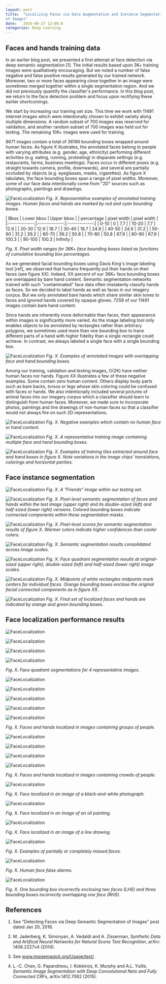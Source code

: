 ```yaml
---
layout: post
title:  "Localizing Faces via Data Augmentation and Instance Segmentation
of Images"
date:   2016-06-27 12:00:0
categories: Deep Learning
---
```


## Faces and hands training data

In an earlier blog post, we presented a first attempt at face detection via
deep semantic segmentation [1].  The initial results based upon 3K+
training images were qualitatively encouraging.  But we noted a number of
false negative and false positive results generated by our trained network.
Moreover, two or more faces appearing close together in an image were
sometimes merged together within a single segmentation region.  And we did
not previously quantify the classifier's performance.  In this blog post,
we return to the face detection problem and focus upon rectifying these
earlier shortcomings.

We start by increasing our training set size.  This time we work with 11491
internet images which were intentionally chosen to exhibit variety along
multiple dimensions.  A random subset of 700 images was reserved for
validation, and another random subset of 700 images was held out for
testing.  The remaining 10K+ images were used for training.

8671 images contain a total of 36196 bounding boxes wrapped around human
faces.  As figure X illustrates, the annotated faces belong to people with
varying attributes (e.g. gender, age, ethnicity) performing different
activities (e.g. eating, running, protesting) in disparate settings
(e.g. restaurants, farms, business meetings).  Faces occur in different
poses (e.g. straight towards camera, profile, downwards), and several are
partially occluded by objects (e.g. eyeglasses, masks, cigarettes).  As
figure X tabulates, the face bounding boxes span a range of pixel widths.
Moreover, some of our face data intentionally come from "2D" sources such
as photographs, paintings and drawings.

![FaceLocalization]({{site.url}}/blog/images/face_localization/training_images/training_montage.png)
*Fig. X. Representative examples of annotated training images.  Human faces
and hands are marked by red and cyan bounding boxes.*


|  Bbox   	| Lower bbox   	| Upper bbox   	|
|  percentage  	| pixel width   | pixel width  	| 
|:-------------:|:-------------:|:-------------:|
|   0-10	|  0 		| 7.7  		|
|   10-20	|  7.7	 	| 12.9  	|
|   20-30 	|  12.9		| 18.7  	| 
|   30-40 	|  18.7 	| 24.9  	|
|   40-50	|  24.9 	| 31.2  	| 
|   50-60	|  31.2 	| 39.2  	| 
|   60-70	|  39.2 	| 50.8	  	| 
|   70-80	|  50.8 	| 67.9  	| 
|   80-90	|  67.9		| 100.3  	| 
|   90-100	|  100.3	| Infinity  	| 

*Fig. X.  Pixel width ranges for 36K+ face bounding boxes listed as functions of
cumulative bounding box percentages.*

As we generated facial bounding boxes using Davis King's image labeling
tool [ref], we observed that humans frequently put their hands on their
faces (see figure XX).  Indeed, XX percent of our 36K+ face bounding boxes
are overlapped by bare hand content.  Semantic segmentation networks
trained with such "contaminated" face data often mistakenly classify hands
as faces.  So we decided to label hands as well as faces in our imagery
corpus.  But we only annotated bare hands which share similar skin tones to
faces and ignored hands covered by opaque gloves.  7259 of our 11491 images
contain bare hand content.

Since hands are inherently more deformable than faces, their appearance
within images is significantly more varied.  As the image labeling tool
only enables objects to be annotated by rectangles rather than arbitrary
polygons, we sometimes used more than one bounding box to trace different
parts of a hand with higher fidelity than a single rectangle could achieve.
In contrast, we always labeled a single face with a single bounding box.

![FaceLocalization]({{site.url}}/blog/images/face_localization/training_images/hands_on_faces.png)
*Fig. X. Examples of annotated images with overlapping face and hand
bounding boxes.*

Among our training, validation and testing images, O(2K) have neither human
faces nor hands.  Figure XX illustrates a few of these negative examples.
Some contain zero human content.  Others display body parts such as bare
backs, torsos or legs whose skin coloring could be confused with faces or
hands.  We also intentionally included several pictures of animal faces
into our imagery corpus which a classifier should learn to distinguish from
human faces.  Moreover, we made sure to incorporate photos, paintings and
line drawings of non-human faces so that a classifier would not always fire
on such 2D representations.





![FaceLocalization]({{site.url}}/blog/images/face_localization/training_images/negative_examples.png)
*Fig. X. Negative examples which contain no human face or
hand content.*

![FaceLocalization]({{site.url}}/blog/images/face_localization/data_augmentation/image_00692.jpg)
*Fig. X. A representative training image containing multiple face and hand
bounding boxes.*

![FaceLocalization]({{site.url}}/blog/images/face_localization/data_augmentation/output_6x3_tile_montage.jpg)
*Fig. X. Examples of training tiles extracted around face and hand boxes in
figure X.  Note variations in the image chips' translations, colorings and
horizontal parities.*



## Face instance segmentation

![FaceLocalization]({{site.url}}/blog/images/face_localization/testing_images/good_results/friends/image_04084.jpg)
*Fig. X. A "Friends" image within our testing set.*

![FaceLocalization]({{site.url}}/blog/images/face_localization/testing_images/good_results/friends/double_full_half_ccs.png)
*Fig. X.  Pixel-level semantic segmentation of faces and hands within
the test image (upper right) and its double-sized (left) and
half-sized (lower right) versions.  Colored bounding boxes indicate
connected components within these segmentation masks.*

![FaceLocalization]({{site.url}}/blog/images/face_localization/testing_images/good_results/friends/double_full_half_scores.png)
*Fig. X.  Pixel-level scores for semantic segmentation results of figure X.
Warmer colors indicate higher confidences than cooler colors.*

![FaceLocalization]({{site.url}}/blog/images/face_localization/testing_images/good_results/friends/flattened_segs_04084.png)
*Fig. X.  Semantic segmentation results consolidated across image scales.*


![FaceLocalization]({{site.url}}/blog/images/face_localization/testing_images/good_results/friends/double_full_half_quads.png)
*Fig. X.  Face quadrant segmentation results at original-sized (upper
right), double-sized (left) and half-sized (lower right) image scales.*

![FaceLocalization]({{site.url}}/blog/images/face_localization/testing_images/good_results/friends/quad_centers_04084_orange.png)
*Fig. X.  Midpoints of white rectangles midpoints mark centers for individual faces.
Orange bounding boxes enclose the original facial connected components as in figure XX.*


![FaceLocalization]({{site.url}}/blog/images/face_localization/testing_images/good_results/friends/segmented_image_04084.png)
*Fig. X.  Final set of localized faces and hands are indicated by orange
and green bounding boxes*.

## Face localization performance results

![FaceLocalization]({{site.url}}/blog/images/face_localization/testing_images/quadrant_masks/montage_image_01712__segmented_image_01712.jpg)

![FaceLocalization]({{site.url}}/blog/images/face_localization/testing_images/quadrant_masks/montage_image_00936__segmented_image_00936.jpg)

![FaceLocalization]({{site.url}}/blog/images/face_localization/testing_images/quadrant_masks/montage_image_01750__segmented_image_01750.jpg)

![FaceLocalization]({{site.url}}/blog/images/face_localization/testing_images/quadrant_masks/montage_image_00336___doublesized_segmented_image_00336.jpg)

*Fig. X.  Face quadrant segmentations for 4 representative images*.



![FaceLocalization]({{site.url}}/blog/images/face_localization/testing_images/good_results/montage_image_00014___segmented_image_00014.jpg)

![FaceLocalization]({{site.url}}/blog/images/face_localization/testing_images/good_results/montage_image_02124___segmented_image_02124.jpg)

![FaceLocalization]({{site.url}}/blog/images/face_localization/testing_images/good_results/montage_image_09626___segmented_image_09626.jpg)

![FaceLocalization]({{site.url}}/blog/images/face_localization/testing_images/good_results/montage_image_05893___segmented_image_05893.jpg)

![FaceLocalization]({{site.url}}/blog/images/face_localization/testing_images/good_results/montage_image_02192___segmented_image_02192.jpg)


*Fig. X.   Faces and hands localized in images containing groups of people.*

![FaceLocalization]({{site.url}}/blog/images/face_localization/testing_images/good_results/montage_image_08754___segmented_image_08754.jpg)

![FaceLocalization]({{site.url}}/blog/images/face_localization/testing_images/good_results/montage_image_09561___segmented_image_09561.jpg)

![FaceLocalization]({{site.url}}/blog/images/face_localization/testing_images/good_results/montage_image_03836___segmented_image_03836.jpg)

![FaceLocalization]({{site.url}}/blog/images/face_localization/testing_images/good_results/montage_image_02269___segmented_image_02269.jpg)

*Fig. X.   Faces and hands localized in images containing crowds of people.*

![FaceLocalization]({{site.url}}/blog/images/face_localization/testing_images/good_results/montage_image_10208___segmented_image_10208.jpg)

*Fig. X.   Face localized in an image of a black-and-white photograph.*

![FaceLocalization]({{site.url}}/blog/images/face_localization/testing_images/good_results/montage_image_05206___segmented_image_05206.jpg)

*Fig. X.   Face localized in an image of an oil painting.*

![FaceLocalization]({{site.url}}/blog/images/face_localization/testing_images/good_results/montage_image_05236___segmented_image_05236.jpg)

*Fig. X.   Face localized in an image of a line drawing.*


![FaceLocalization]({{site.url}}/blog/images/face_localization/testing_images/bad_results/false_negatives.png)

*Fig. X.   Examples of partially or completely missed faces.*

![FaceLocalization]({{site.url}}/blog/images/face_localization/testing_images/bad_results/false_positives.png)

*Fig. X.   Human face false alarms.*

![FaceLocalization]({{site.url}}/blog/images/face_localization/testing_images/bad_results/wrong_bboxes.png)

*Fig. X.  One bounding box incorrectly enclosing two faces (LHS) and three bounding
boxes incorrectly overlapping one face (RHS).*






## References

1.  See "Detecting Faces via Deep Semantic Segmentation of Images" post
dated Jan 20, 2016.

1.  M. Jaderberg, K. Simonyan, A. Vedaldi and A. Zisserman, *Synthetic Data
and Artifical Neural Networks for Natural Scene Text Recognition*, arXiv:
1406.2227v4 (2014).

2.  See www.imagemagick.org/Usage/text/ .

3.  L.-C. Chen, G. Papandreou, I. Kokkinos, K. Murphy and A.L. Yuille,
*Semantic Image Segmentation with Deep Convolutional Nets and Fully
Connected CRFs*, arXiv:1412.7062 (2015).


